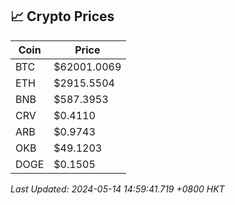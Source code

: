 ## 📈 Crypto Prices

| Coin | Price |
| ---- | ----- |
| BTC | $62001.0069 |
| ETH | $2915.5504 |
| BNB | $587.3953 |
| CRV | $0.4110 |
| ARB | $0.9743 |
| OKB | $49.1203 |
| DOGE | $0.1505 |

_Last Updated: 2024-05-14 14:59:41.719 +0800 HKT_